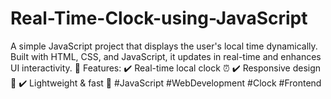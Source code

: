 # Real-Time-Clock-using-JavaScript
A simple JavaScript project that displays the user's local time dynamically. Built with HTML, CSS, and JavaScript, it updates in real-time and enhances UI interactivity.  🔹 Features: ✔️ Real-time local clock ⏰ ✔️ Responsive design 🎨 ✔️ Lightweight &amp; fast 🚀  #JavaScript #WebDevelopment #Clock #Frontend
